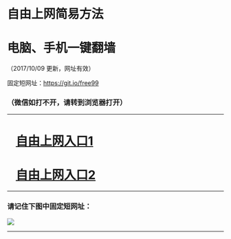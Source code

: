 ﻿# 自由上网简易方法

# 电脑、手机一键翻墙

（2017/10/09 更新，网址有效）

固定短网址：https://git.io/free99

### （微信如打不开，请转到浏览器打开）


***





# &nbsp;&nbsp; <a href="http://ft1951317521.fwq-tz-1001.info/fwqtz01.html?t=100900131414 " target="_blank">自由上网入口1</a>
# &nbsp;&nbsp; <a href="http://ft2238414528.fwq-tz-1002.info/fwqtz02.html?t=100900131834 " target="_blank">自由上网入口2</a>
***

### 请记住下图中固定短网址：

<img src="https://s3-us-west-2.amazonaws.com/fwq-1001/yjfq-20170905okok.png" /> 


***

